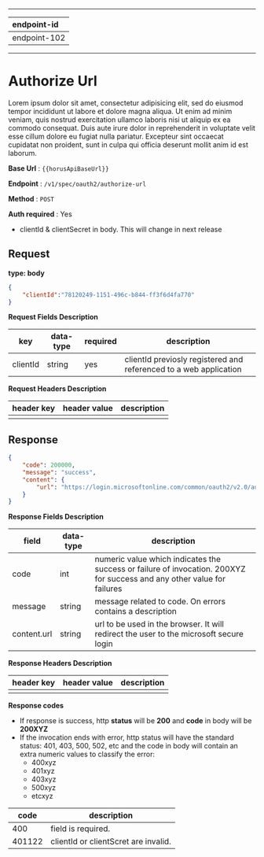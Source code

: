 <!--
{
  "order":3
}
-->
---
|endpoint-id|
|:-------|
|endpoint-102|

---

# Authorize Url

Lorem ipsum dolor sit amet, consectetur adipisicing elit, sed do eiusmod tempor incididunt ut labore et dolore magna aliqua. Ut enim ad minim veniam, quis nostrud exercitation ullamco laboris nisi ut aliquip ex ea commodo consequat. Duis aute irure dolor in reprehenderit in voluptate velit esse cillum dolore eu fugiat nulla pariatur. Excepteur sint occaecat cupidatat non proident, sunt in culpa qui officia deserunt mollit anim id est laborum.


**Base Url** : `{{horusApiBaseUrl}}`

**Endpoint** : `/v1/spec/oauth2/authorize-url`

**Method** : `POST`

**Auth required** : Yes

- clientId & clientSecret in body. This will change in next release

## Request

**type: body**

```json
{
    "clientId":"78120249-1151-496c-b844-ff3f6d4fa770"
}
```

**Request Fields Description**

| key | data-type | required | description |
|------------|--------------|-------------|-------------|
| clientId  |  string | yes | clientId previosly registered and referenced to a web application|

**Request Headers Description**

| header key | header value | description |
|------------|--------------|-------------|
|  |   |   |


## Response

```json
{
    "code": 200000,
    "message": "success",
    "content": {
        "url": "https://login.microsoftonline.com/common/oauth2/v2.0/authorize?client_id=78120249-1151-496c-b844-ff3f6d4fa770&response_type=code&redirect_uri=http%3A%2F%2Flocalhost%3A8081%2Fnonspec%2Foauth2%2Fmicrosoft%2Fcallback&response_mode=query&scope=offline_access+user.read+mail.read"
    }
}
```

**Response Fields Description**


| field | data-type | description |
|------------|--------------|-------------|
| code  | int | numeric value which indicates the success or failure of invocation. 200XYZ for success and any other value for failures  |
| message  | string | message related to code. On errors contains a description  |
| content.url  | string | url to be used in the browser. It will redirect the user to the microsoft secure login  |

**Response Headers Description**

| header key | header value | description |
|------------|--------------|-------------|
|  | ||

**Response codes**

- If response is success, http **status** will be **200** and **code** in body will be **200XYZ**
- If the invocation ends with error, http status will have the standard status: 401, 403, 500, 502, etc and the code in body will contain an extra numeric values to classify the error:
  - 400xyz
  - 401xyz
  - 403xyz
  - 500xyz
  - etcxyz


| code | description |
|------------|-------------|
| 400  | field is required.  |
| 401122  | clientId or clientScret are invalid.  |
